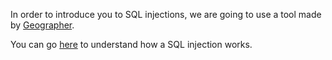 In order to introduce you to SQL injections, we are going to use a tool made by [Geographer](https://github.com/geospace).

You can go [here](http://chall01.sql.oursin.eu/) to understand how a SQL injection works.
